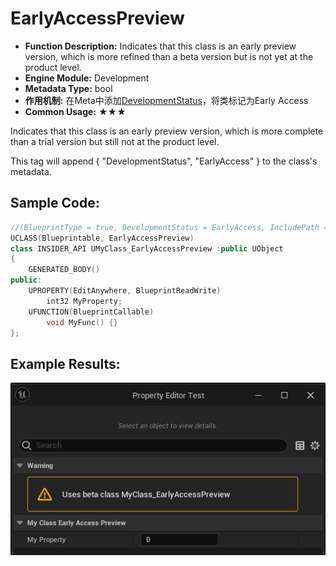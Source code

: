 # EarlyAccessPreview

- **Function Description:** Indicates that this class is an early preview version, which is more refined than a beta version but is not yet at the product level.
- **Engine Module:** Development
- **Metadata Type:** bool
- **作用机制:** 在Meta中添加[DevelopmentStatus](../../../../Meta/Development/DevelopmentStatus.md)，将类标记为Early Access
- **Common Usage:** ★★★

Indicates that this class is an early preview version, which is more complete than a trial version but still not at the product level.

This tag will append { "DevelopmentStatus", "EarlyAccess" } to the class's metadata.

## Sample Code:

```cpp
//(BlueprintType = true, DevelopmentStatus = EarlyAccess, IncludePath = Class/Display/MyClass_Deprecated.h, IsBlueprintBase = true, ModuleRelativePath = Class/Display/MyClass_Deprecated.h)
UCLASS(Blueprintable, EarlyAccessPreview)
class INSIDER_API UMyClass_EarlyAccessPreview :public UObject
{
	GENERATED_BODY()
public:
	UPROPERTY(EditAnywhere, BlueprintReadWrite)
		int32 MyProperty;
	UFUNCTION(BlueprintCallable)
		void MyFunc() {}
};
```

## Example Results:

![Untitled](Untitled.png)